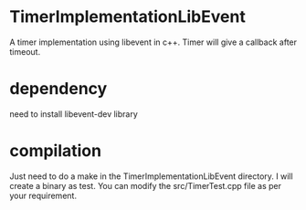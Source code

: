 # TimerImplementationLibEvent
A timer implementation using libevent in c++. Timer will give a callback after timeout.
# dependency
need to install libevent-dev library

# compilation
Just need to do a make in the TimerImplementationLibEvent directory. I will create a binary as test.
You can modify the src/TimerTest.cpp file as per your requirement.
